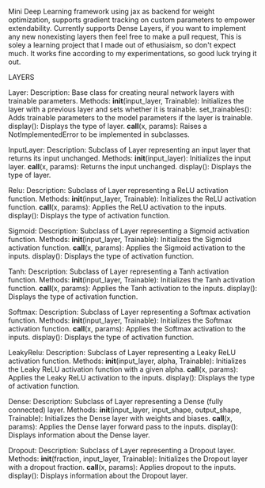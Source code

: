 Mini Deep Learning framework using jax as backend for weight optimization, supports gradient tracking on custom parameters to empower extendability.
Currently supports Dense Layers, if you want to implement any new nonexisting layers then feel free to make a pull request,
This is soley a learning project that I made out of ethusiaism, so don't expect much. 
It works fine according to my experimentations, so good luck trying it out.

LAYERS

Layer:
Description: Base class for creating neural network layers with trainable parameters.
Methods:
__init__(input_layer, Trainable): Initializes the layer with a previous layer and sets whether it is trainable.
set_trainables(): Adds trainable parameters to the model parameters if the layer is trainable.
display(): Displays the type of layer.
__call__(x, params): Raises a NotImplementedError to be implemented in subclasses.

InputLayer:
Description: Subclass of Layer representing an input layer that returns its input unchanged.
Methods:
__init__(input_layer): Initializes the input layer.
__call__(x, params): Returns the input unchanged.
display(): Displays the type of layer.

Relu:
Description: Subclass of Layer representing a ReLU activation function.
Methods:
__init__(input_layer, Trainable): Initializes the ReLU activation function.
__call__(x, params): Applies the ReLU activation to the inputs.
display(): Displays the type of activation function.

Sigmoid:
Description: Subclass of Layer representing a Sigmoid activation function.
Methods:
__init__(input_layer, Trainable): Initializes the Sigmoid activation function.
__call__(x, params): Applies the Sigmoid activation to the inputs.
display(): Displays the type of activation function.

Tanh:
Description: Subclass of Layer representing a Tanh activation function.
Methods:
__init__(input_layer, Trainable): Initializes the Tanh activation function.
__call__(x, params): Applies the Tanh activation to the inputs.
display(): Displays the type of activation function.

Softmax:
Description: Subclass of Layer representing a Softmax activation function.
Methods:
__init__(input_layer, Trainable): Initializes the Softmax activation function.
__call__(x, params): Applies the Softmax activation to the inputs.
display(): Displays the type of activation function.

LeakyRelu:
Description: Subclass of Layer representing a Leaky ReLU activation function.
Methods:
__init__(input_layer, alpha, Trainable): Initializes the Leaky ReLU activation function with a given alpha.
__call__(x, params): Applies the Leaky ReLU activation to the inputs.
display(): Displays the type of activation function.

Dense:
Description: Subclass of Layer representing a Dense (fully connected) layer.
Methods:
__init__(input_layer, input_shape, output_shape, Trainable): Initializes the Dense layer with weights and biases.
__call__(x, params): Applies the Dense layer forward pass to the inputs.
display(): Displays information about the Dense layer.

Dropout:
Description: Subclass of Layer representing a Dropout layer.
Methods:
__init__(fraction, input_layer, Trainable): Initializes the Dropout layer with a dropout fraction.
__call__(x, params): Applies dropout to the inputs.
display(): Displays information about the Dropout layer.
